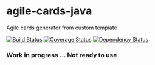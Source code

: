 # agile-cards-java
Agile cards generator from custom template


[![Build Status](https://travis-ci.org/bewilcox/agile-cards-java.svg?branch=master)](https://travis-ci.org/bewilcox/agile-cards-java)
[![Coverage Status](https://coveralls.io/repos/github/bewilcox/agile-cards-java/badge.svg?branch=master)](https://coveralls.io/github/bewilcox/agile-cards-java?branch=master)
[![Dependency Status](https://www.versioneye.com/user/projects/58bc43192ff6830043f2be0e/badge.svg?style=flat-square)](https://www.versioneye.com/user/projects/58bc43192ff6830043f2be0e)

### Work in progress ... Not ready to use
